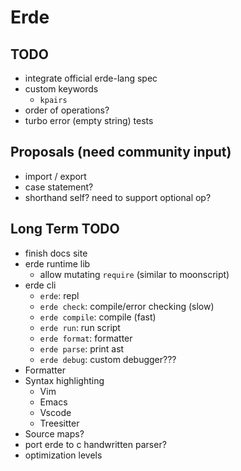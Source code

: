 # Erde

## TODO

- integrate official erde-lang spec
- custom keywords
  - `kpairs`
- order of operations?
- turbo error (empty string) tests

## Proposals (need community input)

- import / export
- case statement?
- shorthand self? need to support optional op?

## Long Term TODO

- finish docs site
- erde runtime lib
  - allow mutating `require` (similar to moonscript)
- erde cli
  - `erde`: repl
  - `erde check`: compile/error checking (slow)
  - `erde compile`: compile (fast)
  - `erde run`: run script
  - `erde format`: formatter
  - `erde parse`: print ast
  - `erde debug`: custom debugger???
- Formatter
- Syntax highlighting
  - Vim
  - Emacs
  - Vscode
  - Treesitter
- Source maps?
- port erde to c handwritten parser?
- optimization levels

